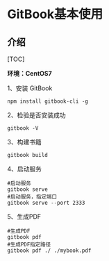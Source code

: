 # GitBook基本使用

## 介绍

[TOC]

**环境：CentOS7**

1、安装 GitBook

```shell
npm install gitbook-cli -g
```

2、检验是否安装成功

```shell
gitbook -V
```

3、构建书籍

```shell
gitbook build
```

4、启动服务

```shell
#启动服务
gitbook serve
#启动服务，指定端口
gitbook serve --port 2333
```

5、生成PDF

```shell
#生成PDF
gitbook pdf
#生成PDF指定路径
gitbook pdf ./ ./mybook.pdf
```



